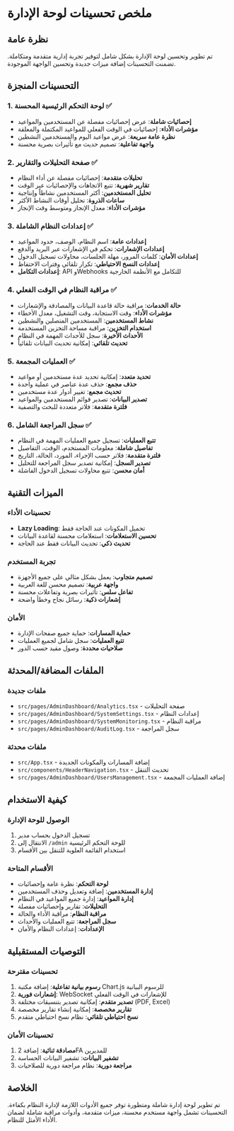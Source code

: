 # ملخص تحسينات لوحة الإدارة

## نظرة عامة
تم تطوير وتحسين لوحة الإدارة بشكل شامل لتوفير تجربة إدارية متقدمة ومتكاملة. تضمنت التحسينات إضافة ميزات جديدة وتحسين الواجهة الموجودة.

## التحسينات المنجزة

### 1. لوحة التحكم الرئيسية المحسنة ✅
- **إحصائيات شاملة**: عرض إحصائيات مفصلة عن المستخدمين والمواعيد
- **مؤشرات الأداء**: إحصائيات في الوقت الفعلي للمواعيد المكتملة والمعلقة
- **نظرة عامة سريعة**: عرض مواعيد اليوم والمستخدمين النشطين
- **واجهة تفاعلية**: تصميم حديث مع تأثيرات بصرية محسنة

### 2. صفحة التحليلات والتقارير ✅
- **تحليلات متقدمة**: إحصائيات مفصلة عن أداء النظام
- **تقارير شهرية**: تتبع الاتجاهات والإحصائيات عبر الوقت
- **تحليل المستخدمين**: أكثر المستخدمين نشاطاً وإنتاجية
- **ساعات الذروة**: تحليل أوقات النشاط الأكثر
- **مؤشرات الأداء**: معدل الإنجاز ومتوسط وقت الإنجاز

### 3. إعدادات النظام الشاملة ✅
- **إعدادات عامة**: اسم النظام، الوصف، حدود المواعيد
- **إعدادات الإشعارات**: تحكم في الإشعارات عبر البريد والدفع
- **إعدادات الأمان**: كلمات المرور، مهلة الجلسات، محاولات تسجيل الدخول
- **إعدادات النسخ الاحتياطي**: تكرار تلقائي وفترات الاحتفاظ
- **إعدادات التكامل**: API وWebhooks للتكامل مع الأنظمة الخارجية

### 4. مراقبة النظام في الوقت الفعلي ✅
- **حالة الخدمات**: مراقبة حالة قاعدة البيانات والمصادقة والإشعارات
- **مؤشرات الأداء**: وقت الاستجابة، وقت التشغيل، معدل الأخطاء
- **نشاط المستخدمين**: المستخدمين المتصلين والنشطين
- **استخدام التخزين**: مراقبة مساحة التخزين المستخدمة
- **الأحداث الأخيرة**: سجل للأحداث المهمة في النظام
- **تحديث تلقائي**: إمكانية تحديث البيانات تلقائياً

### 5. العمليات المجمعة ✅
- **تحديد متعدد**: إمكانية تحديد عدة مستخدمين أو مواعيد
- **حذف مجمع**: حذف عدة عناصر في عملية واحدة
- **تحديث مجمع**: تغيير أدوار عدة مستخدمين
- **تصدير البيانات**: تصدير قوائم المستخدمين والمواعيد
- **فلترة متقدمة**: فلاتر متعددة للبحث والتصفية

### 6. سجل المراجعة الشامل ✅
- **تتبع العمليات**: تسجيل جميع العمليات المهمة في النظام
- **تفاصيل شاملة**: معلومات المستخدم، الوقت، التفاصيل
- **فلترة متقدمة**: فلاتر حسب الإجراء، المورد، الحالة، التاريخ
- **تصدير السجل**: إمكانية تصدير سجل المراجعة للتحليل
- **أمان محسن**: تتبع محاولات تسجيل الدخول الفاشلة

## الميزات التقنية

### تحسينات الأداء
- **Lazy Loading**: تحميل المكونات عند الحاجة فقط
- **تحسين الاستعلامات**: استعلامات محسنة لقاعدة البيانات
- **تحديث ذكي**: تحديث البيانات فقط عند الحاجة

### تجربة المستخدم
- **تصميم متجاوب**: يعمل بشكل مثالي على جميع الأجهزة
- **واجهة عربية**: تصميم محسن للغة العربية
- **تفاعل سلس**: تأثيرات بصرية وتفاعلات محسنة
- **إشعارات ذكية**: رسائل نجاح وخطأ واضحة

### الأمان
- **حماية المسارات**: حماية جميع صفحات الإدارة
- **تتبع العمليات**: سجل شامل لجميع العمليات
- **صلاحيات محددة**: وصول مقيد حسب الدور

## الملفات المضافة/المحدثة

### ملفات جديدة
- `src/pages/AdminDashboard/Analytics.tsx` - صفحة التحليلات
- `src/pages/AdminDashboard/SystemSettings.tsx` - إعدادات النظام
- `src/pages/AdminDashboard/SystemMonitoring.tsx` - مراقبة النظام
- `src/pages/AdminDashboard/AuditLog.tsx` - سجل المراجعة

### ملفات محدثة
- `src/App.tsx` - إضافة المسارات والمكونات الجديدة
- `src/components/HeaderNavigation.tsx` - تحديث التنقل
- `src/pages/AdminDashboard/UsersManagement.tsx` - إضافة العمليات المجمعة

## كيفية الاستخدام

### الوصول للوحة الإدارة
1. تسجيل الدخول بحساب مدير
2. الانتقال إلى `/admin` للوحة التحكم الرئيسية
3. استخدام القائمة العلوية للتنقل بين الأقسام

### الأقسام المتاحة
- **لوحة التحكم**: نظرة عامة وإحصائيات
- **إدارة المستخدمين**: إضافة وتعديل وحذف المستخدمين
- **إدارة المواعيد**: إدارة جميع المواعيد في النظام
- **التحليلات**: تقارير وإحصائيات مفصلة
- **مراقبة النظام**: مراقبة الأداء والحالة
- **سجل المراجعة**: تتبع العمليات والأحداث
- **الإعدادات**: إعدادات النظام والأمان

## التوصيات المستقبلية

### تحسينات مقترحة
1. **رسوم بيانية تفاعلية**: إضافة مكتبة Chart.js للرسوم البيانية
2. **إشعارات فورية**: WebSocket للإشعارات في الوقت الفعلي
3. **تصدير متقدم**: إمكانية تصدير بتنسيقات مختلفة (PDF, Excel)
4. **تقارير مخصصة**: إمكانية إنشاء تقارير مخصصة
5. **نسخ احتياطي تلقائي**: نظام نسخ احتياطي متقدم

### تحسينات الأمان
1. **مصادقة ثنائية**: إضافة 2FA للمديرين
2. **تشفير البيانات**: تشفير البيانات الحساسة
3. **مراجعة دورية**: نظام مراجعة دورية للصلاحيات

## الخلاصة
تم تطوير لوحة إدارة شاملة ومتطورة توفر جميع الأدوات اللازمة لإدارة النظام بكفاءة. التحسينات تشمل واجهة مستخدم محسنة، ميزات متقدمة، وأدوات مراقبة شاملة لضمان الأداء الأمثل للنظام.
